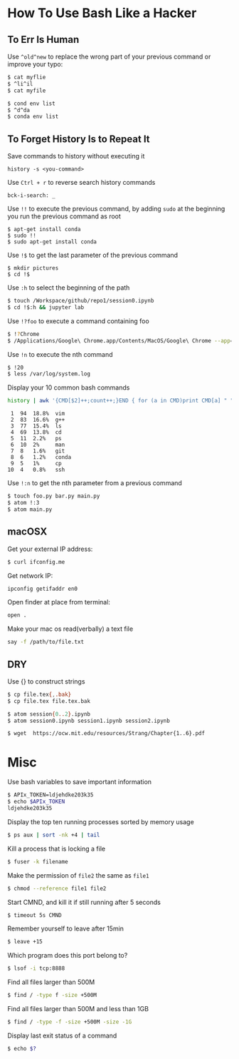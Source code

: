 # How To Use Bash Like a Hacker

## To Err Is Human

 Use `^old^new` to replace the wrong part of your previous command or improve your typo:
```bash
$ cat myflie
$ ^li^il
$ cat myfile
```
```bash
$ cond env list
$ ^d^da
$ conda env list
```

## To Forget History Is to Repeat It

Save commands to history without executing it
```shell
history -s <you-command>
```

Use `Ctrl + r` to reverse search history commands
```shell
bck-i-search: _
```
Use `!!` to execute the previous command, by adding `sudo` at the beginning you run the previous command as root
```shell
$ apt-get install conda
$ sudo !!
$ sudo apt-get install conda
```

Use `!$` to get the last parameter of the previous command
```shell
$ mkdir pictures
$ cd !$
```


Use `:h` to select the beginning of the path
```bash
$ touch /Workspace/github/repo1/session0.ipynb
$ cd !$:h && jupyter lab
```

Use `!?foo` to execute a command containing foo
```bash
$ !?Chrome
$ /Applications/Google\ Chrome.app/Contents/MacOS/Google\ Chrome --app=http://127.0.0.1\?token\=
```

Use `!n` to execute the nth command
```bash
$ !20
$ less /var/log/system.log
```

Display your 10 common bash commands
```bash
history | awk '{CMD[$2]++;count++;}END { for (a in CMD)print CMD[a] " " CMD[a]/count*100 "% " a;}' | grep -v "./" | column -c3 -s " " -t | sort -nr | nl | head -n10
```
     1  94  18.8%  vim
     2  83  16.6%  g++
     3  77  15.4%  ls
     4  69  13.8%  cd
     5  11  2.2%   ps
     6  10  2%     man
     7  8   1.6%   git 
     8  6   1.2%   conda 
     9  5   1%     cp
    10  4   0.8%   ssh

Use `!:n` to get the nth parameter from a previous command
```bash
$ touch foo.py bar.py main.py
$ atom !:3
$ atom main.py
```

## macOSX

Get your external IP address:  
```bash
$ curl ifconfig.me
```
Get network IP:
```bash
ipconfig getifaddr en0
```
Open finder at place from terminal:
```bash
open .
```
Make your mac os read(verbally) a text file
```bash
say -f /path/to/file.txt
```
## DRY
Use {} to construct strings
```bash
$ cp file.tex{,.bak}
$ cp file.tex file.tex.bak
```
```bash
$ atom session{0..2}.ipynb
$ atom session0.ipynb session1.ipynb session2.ipynb
```
```bash
$ wget  https://ocw.mit.edu/resources/Strang/Chapter{1..6}.pdf
```
# Misc

Use bash variables to save important information
```bash
$ APIx_TOKEN=ldjehdke203k35
$ echo $APIx_TOKEN
ldjehdke203k35
```

Display the top ten running processes sorted by memory usage
```bash
$ ps aux | sort -nk +4 | tail
```

Kill a process that is locking a file
```bash
$ fuser -k filename
```

Make the permission of `file2` the same as `file1`
```bash
$ chmod --reference file1 file2
```

Start CMND, and kill it if still running after 5 seconds
```bash
$ timeout 5s CMND
```
Remember yourself to leave after 15min
```bash
$ leave +15
```

Which program does this port belong to?
```bash
$ lsof -i tcp:8888
```

Find all files larger than 500M
```bash
$ find / -type f -size +500M
```

Find all files larger than 500M  and less than 1GB
```bash
$ find / -type -f -size +500M -size -1G
```

Display last exit status of a command
```bash
$ echo $?
```

